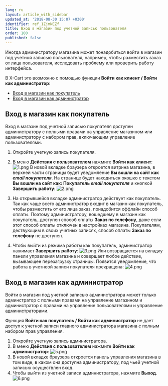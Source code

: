```yaml
---
lang: ru
layout: article_with_sidebar
updated_at: '2018-08-30 15:07 +0300'
identifier: ref_1ZjmNEZf
title: Вход в магазин под учетной записью пользователя
order: 100
published: false
---
```

Иногда администратору магазина может понадобиться войти в магазин под учетной записью пользователя, например, чтобы разместить заказ от лица пользователя, исследовать проблему или проверить работу интерфейса. 

В X-Cart это возможно с помощью функции **Войти как клиент / Войти как администратор**:

   * [Вход в магазин как покупатель](#вход-в-магазин-как-покупатель)
   * [Вход в магазин как администратор](#вход-в-магазин-как-администратор)

## Вход в магазин как покупатель
Вход в магазин под учетной записью покупателя доступен администратору с полными правами на управление магазином или администратору с набором прав, включающим управление пользователями. 



   1. Откройте учетную запись покупателя.
   2. В меню **Действия с пользователем** нажмите **Войти как клиент**:
     ![1.png]({{site.baseurl}}/attachments/ref_1ZjmNEZf/1.png)
      В новой вкладке браузера откроется витрина магазина, в верхней части страницы будет уведомление **Вы вошли на сайт как _email покупателя_**. На странице будет находиться окошко с текстом **Вы вошли на сайт как: Покупатель _email покупателя_** и кнопкой **Завершить работу**:
      ![2.png]({{site.baseurl}}/attachments/ref_1ZjmNEZf/2.png)
   3. На открывшейся вкладке администратор действует как покупатель. Так как чаще всего администратор входит в магазин как покупатель, чтобы разместить от его лица заказ, понадобится оффлайн способ оплаты. Поэтому администратору, вошедшему в магазин как покупатель, доступен способ оплаты **Заказ по телефону**, даже если этот способ оплаты отключен в настройках магазина. Покупателям, дествующим в своих учетных записях, способ оплаты **Заказ по телефону** не доступен.
      
   4. Чтобы выйти из режима работы как покупатель, администратор нажимает **Завершить работу**:
      ![3.png]({{site.baseurl}}/attachments/ref_1ZjmNEZf/3.png)
Или возвращается на вкладку панели управления магазина и совершает любое действие, вызывающее перезагрузку страницы. Появится уведомление, что работа в учетнеой записи покупателя прекращена:
      ![4.png]({{site.baseurl}}/attachments/ref_1ZjmNEZf/4.png)

## Вход в магазин как администратор
Войти в магазин под учетной записью администратора может только админстратор с полными правами на управление магазином и администратор с правами на управление пользователями и управление администраторами.

Функция **Войти как покупатель / Войти как администратор** не дает доступ к учетной записи главного администратора магазина с полным набором прав управления.


   1. Откройте учетную запись администратора.
   2. В меню **Действия с пользователем** нажмите **Войти как администратор**:
      ![5.png]({{site.baseurl}}/attachments/ref_1ZjmNEZf/5.png)
   3. В новой вкладке браузера откроется панель управления магазина в том виде, в каком она доступна администратору, под чьей учетной записью осуществлен вход. 
   4. Чтобы выйти из учетной записи администратора, нажмите **Выход**.
   ![6.png]({{site.baseurl}}/attachments/ref_1ZjmNEZf/6.png)

